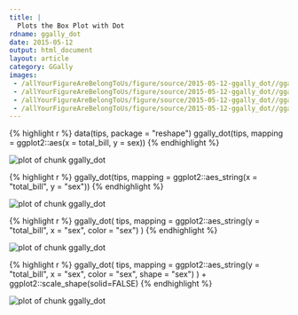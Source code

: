 ```yaml
---
title: |
  Plots the Box Plot with Dot
rdname: ggally_dot
date: 2015-05-12
output: html_document
layout: article
category: GGally
images:
 - /allYourFigureAreBelongToUs/figure/source/2015-05-12-ggally_dot//ggally_dot-1.png
 - /allYourFigureAreBelongToUs/figure/source/2015-05-12-ggally_dot//ggally_dot-2.png
 - /allYourFigureAreBelongToUs/figure/source/2015-05-12-ggally_dot//ggally_dot-3.png
 - /allYourFigureAreBelongToUs/figure/source/2015-05-12-ggally_dot//ggally_dot-4.png
---
```





{% highlight r %}
data(tips, package = "reshape")
 ggally_dot(tips, mapping = ggplot2::aes(x = total_bill, y = sex))
{% endhighlight %}

![plot of chunk ggally_dot](/allYourFigureAreBelongToUs/figure/source/2015-05-12-ggally_dot/ggally_dot-1.png) 

{% highlight r %}
 ggally_dot(tips, mapping = ggplot2::aes_string(x = "total_bill", y = "sex"))
{% endhighlight %}

![plot of chunk ggally_dot](/allYourFigureAreBelongToUs/figure/source/2015-05-12-ggally_dot/ggally_dot-2.png) 

{% highlight r %}
 ggally_dot(
   tips,
   mapping = ggplot2::aes_string(y = "total_bill", x = "sex", color = "sex")
 )
{% endhighlight %}

![plot of chunk ggally_dot](/allYourFigureAreBelongToUs/figure/source/2015-05-12-ggally_dot/ggally_dot-3.png) 

{% highlight r %}
 ggally_dot(
   tips,
   mapping = ggplot2::aes_string(y = "total_bill", x = "sex", color = "sex", shape = "sex")
 ) + ggplot2::scale_shape(solid=FALSE)
{% endhighlight %}

![plot of chunk ggally_dot](/allYourFigureAreBelongToUs/figure/source/2015-05-12-ggally_dot/ggally_dot-4.png) 